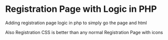 # Registration Page with Logic in PHP
  Adding registration page logic in php to simply go the page and html
  
  Also Registration CSS is better than any normal Registration Page with icons
